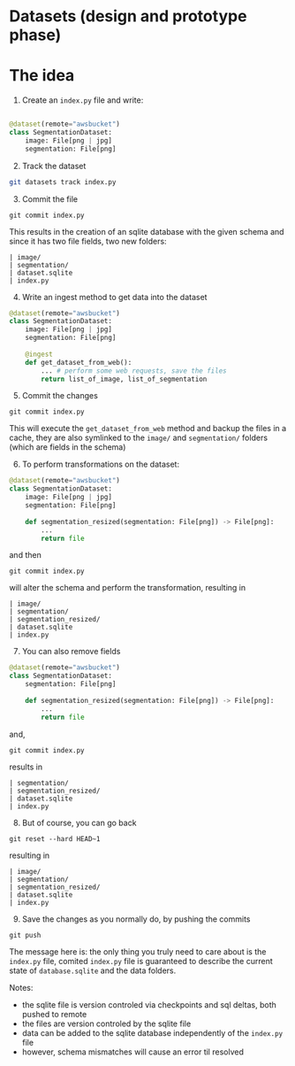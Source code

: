 # Datasets (design and prototype phase)


# The idea

1. Create an `index.py` file and write:
```python

@dataset(remote="awsbucket")
class SegmentationDataset:
    image: File[png | jpg]
    segmentation: File[png]
```

2. Track the dataset

```bash
git datasets track index.py
```

3. Commit the file

```
git commit index.py
```

This results in the creation of an sqlite database with the given schema and since it has two file fields, two new folders:

```
| image/
| segmentation/
| dataset.sqlite
| index.py
```

4. Write an ingest method to get data into the dataset

```python
@dataset(remote="awsbucket")
class SegmentationDataset:
    image: File[png | jpg]
    segmentation: File[png]
    
    @ingest
    def get_dataset_from_web():
        ... # perform some web requests, save the files
        return list_of_image, list_of_segmentation

```

5. Commit the changes

```
git commit index.py
```

This will execute the `get_dataset_from_web` method and backup the files in a cache, they are also symlinked to the `image/` and `segmentation/` folders (which are fields in the schema) 

6. To perform transformations on the dataset:


```python
@dataset(remote="awsbucket")
class SegmentationDataset:
    image: File[png | jpg]
    segmentation: File[png]
    
    def segmentation_resized(segmentation: File[png]) -> File[png]:
        ...
        return file

```

and then

```
git commit index.py
```

will alter the schema and perform the transformation, resulting in 

```
| image/
| segmentation/
| segmentation_resized/
| dataset.sqlite
| index.py
```

7. You can also remove fields



```python
@dataset(remote="awsbucket")
class SegmentationDataset:
    segmentation: File[png]
    
    def segmentation_resized(segmentation: File[png]) -> File[png]:
        ...
        return file

```

and,

```
git commit index.py
```

results in 

```
| segmentation/
| segmentation_resized/
| dataset.sqlite
| index.py
```


8. But of course, you can go back

```
git reset --hard HEAD~1
```

resulting in 

```
| image/
| segmentation/
| segmentation_resized/
| dataset.sqlite
| index.py
```

9. Save the changes as you normally do, by pushing the commits

```
git push
```

The message here is: the only thing you truly need to care about is the `index.py` file, comited `index.py` file is guaranteed to describe the current state of `database.sqlite` and the data folders.

Notes:

- the sqlite file is version controled via checkpoints and sql deltas, both pushed to remote
- the files are version controled by the sqlite file
- data can be added to the sqlite database independently of the `index.py` file
- however, schema mismatches will cause an error til resolved
